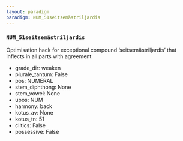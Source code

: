 ```yaml
---
layout: paradigm
paradigm: NUM_51seitsemästriljardis
---
```

### ` NUM_51seitsemästriljardis `

Optimisation hack for exceptional compound ’seitsemästriljardis’ that inflects in all parts with agreement
* grade_dir: weaken
* plurale_tantum: False
* pos: NUMERAL
* stem_diphthong: None
* stem_vowel: None
* upos: NUM
* harmony: back
* kotus_av: None
* kotus_tn: 51
* clitics: False
* possessive: False
